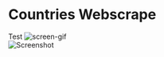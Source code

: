 # Countries Webscrape

Test
![screen-gif](/screenshot/ScreenRecording.gif)
</br>
<img src="/screenshot/ScreenRecording.gif" alt="Screenshot">
